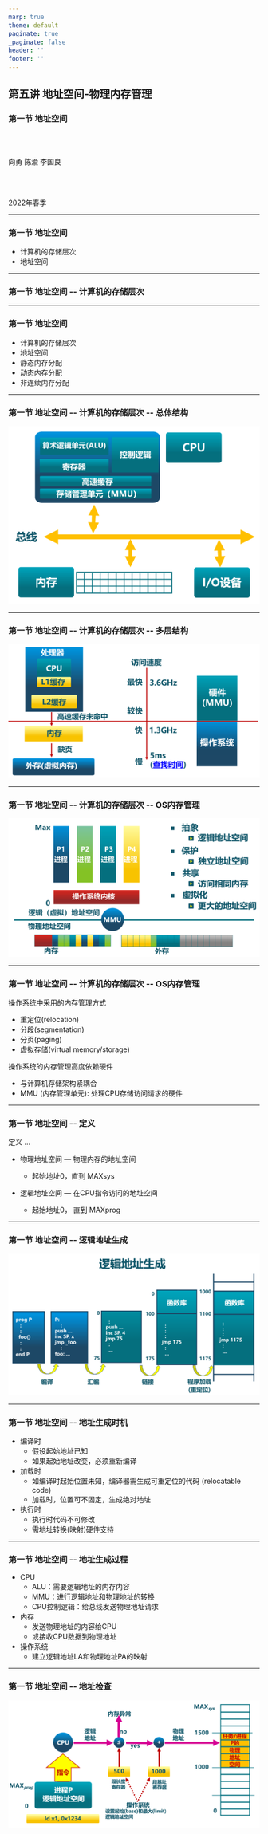 ```yaml
---
marp: true
theme: default
paginate: true
_paginate: false
header: ''
footer: ''
---
```


<!-- theme: gaia -->
<!-- _class: lead -->

## 第五讲 地址空间-物理内存管理

### 第一节 地址空间


<br>
<br>

向勇 陈渝 李国良 

<br>
<br>

2022年春季

---
### 第一节 地址空间
- 计算机的存储层次
- 地址空间

---
### 第一节 地址空间 -- 计算机的存储层次



---
### 第一节 地址空间
- 计算机的存储层次
- 地址空间
- 静态内存分配
- 动态内存分配
- 非连续内存分配

---
### 第一节 地址空间 -- 计算机的存储层次 -- 总体结构

![w:800](figs/computer.png)



---
### 第一节 地址空间 -- 计算机的存储层次 -- 多层结构
![w:800](figs/mem-layers.png)


---
### 第一节 地址空间 -- 计算机的存储层次 -- OS内存管理
![w:800](figs/os-mem-mgr.png)



---
### 第一节 地址空间 -- 计算机的存储层次 -- OS内存管理
操作系统中采用的内存管理方式
- 重定位(relocation)
- 分段(segmentation)
- 分页(paging)
- 虚拟存储(virtual memory/storage)

操作系统的内存管理高度依赖硬件
- 与计算机存储架构紧耦合
- MMU (内存管理单元): 处理CPU存储访问请求的硬件


---
### 第一节 地址空间 -- 定义

定义
...

- 物理地址空间 — 物理内存的地址空间
  - 起始地址0，直到 MAXsys

- 逻辑地址空间 — 在CPU指令访问的地址空间
  - 起始地址0， 直到 MAXprog


---
### 第一节 地址空间 -- 逻辑地址生成
![w:800](figs/create-logic-addr.png)



---
### 第一节 地址空间 -- 地址生成时机
- 编译时
  - 假设起始地址已知
  - 如果起始地址改变，必须重新编译
- 加载时
  - 如编译时起始位置未知，编译器需生成可重定位的代码 (relocatable code) 
  - 加载时，位置可不固定，生成绝对地址
- 执行时
  - 执行时代码不可修改
  - 需地址转换(映射)硬件支持


---
### 第一节 地址空间 -- 地址生成过程
- CPU
  - ALU：需要逻辑地址的内存内容
  - MMU：进行逻辑地址和物理地址的转换
  - CPU控制逻辑：给总线发送物理地址请求
- 内存
  - 发送物理地址的内容给CPU
  - 或接收CPU数据到物理地址
- 操作系统
  - 建立逻辑地址LA和物理地址PA的映射


---
### 第一节 地址空间 -- 地址检查
![w:800](figs/addr-check.png)


